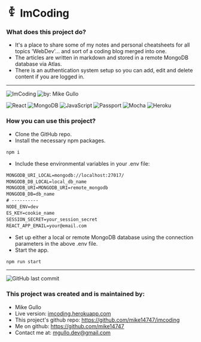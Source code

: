 # <img src="client/public/images/imcoding_logo4.png" width="30" height="30" alt="ImCoding" title="ImCoding" /> ImCoding

### What does this project do?

-   It's a place to share some of my notes and personal cheatsheets for all topics 'WebDev'... and sort of a coding blog merged into one.
-   The articles are written in markdown and stored in a remote MongoDB database via Atlas.
-   There is an authentication system setup so you can add, edit and delete content if you are logged in.

---

![ImCoding](https://img.shields.io/badge/ImCoding-gray.svg?style=flat-square "ImCoding")
![by: Mike Gullo](https://img.shields.io/badge/by:-Mike%20Gullo-808080.svg?style=flat-square&labelColor=coral "by: Mike Gullo")

![React](https://img.shields.io/badge/React-20232A?style=flat-square&logo=react&logoColor=61DAFB "React")
![MongoDB](https://img.shields.io/badge/MongoDB-4EA94B?style=flat-square&logo=mongodb&logoColor=white "MongoDB")
![JavaScript](https://img.shields.io/badge/JavaScript-F7DF1E?style=flat-square&logo=javascript&logoColor=black "JavaScript")
![Passport](https://img.shields.io/badge/Passport-000000?style=flat-square&logo=passport&logoColor=34E27A "Passport")
![Mocha](https://img.shields.io/badge/Mocha-8D6748?style=flat-square&logo=mocha&logoColor=ffffff "Mocha")
![Heroku](https://img.shields.io/badge/Heroku-430098?style=flat-square&logo=heroku&logoColor=ffffff "Heroku")
<!--
![]( "")
-->


### How you can use this project?

-   Clone the GitHub repo.
-   Install the necessary npm packages.

```bash
npm i
```

-   Include these environmental variables in your .env file:

```txt
MONGODB_URI_LOCAL=mongodb://localhost:27017/
MONGODB_DB_LOCAL=local_db_name
MONGODB_URI=MONGODB_URI=remote_mongodb
MONGODB_DB=db_name
# ----------
NODE_ENV=dev
ES_KEY=cookie_name
SESSION_SECRET=your_session_secret
REACT_APP_EMAIL=your@email.com
```

-   Set up either a local or remote MongoDB database using the connection parameters in the above .env file.
-   Start the app.

```bash
npm run start
```

---

![GitHub last commit](https://img.shields.io/github/last-commit/mike14747/imcoding?style=for-the-badge)

### This project was created and is maintained by:

-   Mike Gullo
-   Live version: [imcoding.herokuapp.com](https://imcoding.herokuapp.com/)
-   This project's github repo: https://github.com/mike14747/imcoding
-   Me on github: https://github.com/mike14747
-   Contact me at: mgullo.dev@gmail.com
